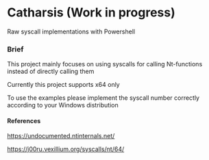# Catharsis (Work in progress)
Raw syscall implementations with Powershell

### Brief 
This project mainly focuses on using syscalls for calling Nt-functions instead of directly calling them 

Currently this project supports x64 only 

To use the examples please implement the syscall number correctly according to your Windows distribution


#### References
https://undocumented.ntinternals.net/

https://j00ru.vexillium.org/syscalls/nt/64/




